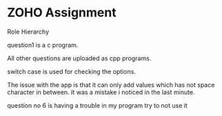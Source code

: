 # ZOHO Assignment
Role Hierarchy

question1 is a c program. 

All other questions are uploaded as cpp programs.

switch case is used for checking the options.

The issue with the app is that it can only add values which has not space character in between. It was a mistake i noticed in the last minute.

question no 6 is having a trouble in my program try to not use it
